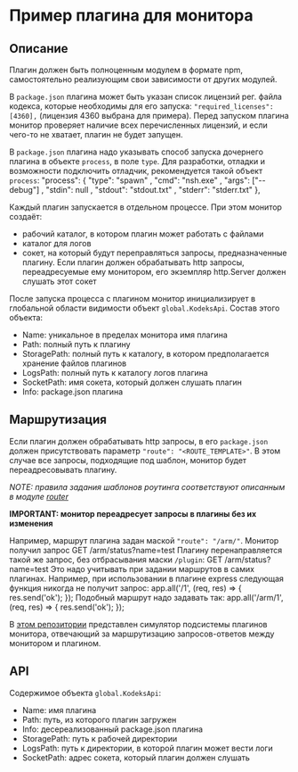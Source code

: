# Пример плагина для монитора

## Описание

Плагин должен быть полноценным модулем в формате npm, самостоятельно реализующим свои зависимости от других модулей.

В `package.json` плагина может быть указан список лицензий рег. файла кодекса, которые необходимы для его запуска: `"required_licenses": [4360],` (лицензия 4360 выбрана для примера). Перед запуском плагина монитор проверяет наличие всех перечисленных лицензий, и если чего-то не хватает, плагин не будет запущен.

В `package.json` плагина надо указывать способ запуска дочернего плагина в объекте `process`, в поле `type`. Для разработки, отладки и возможности подключить отладчик, рекомендуется такой объект `process`:
    "process": {
      "type": "spawn"
      , "cmd": "nsh.exe"
      , "args": ["--debug"]
      , "stdin": null
      , "stdout": "stdout.txt"
      , "stderr": "stderr.txt"
    },


Каждый плагин запускается в отдельном процессе. 
При этом монитор создаёт:

* рабочий каталог, в котором плагин может работать с файлами
* каталог для логов
* сокет, на который будут переправляться запросы, предназначенные плагину. Если плагин должен обрабатывать http запросы, переадресуемые ему монитором, его экземпляр http.Server должен слушать этот сокет

После запуска процесса с плагином монитор инициализирует в глобальной области видимости объект `global.KodeksApi`. Состав этого объекта:

* Name: уникальное в пределах монитора имя плагина
* Path: полный путь к плагину
* StoragePath: полный путь к каталогу, в котором предполагается хранение файлов плагинов
* LogsPath: полный путь к каталогу логов плагина
* SocketPath: имя сокета, который должен слушать плагин
* Info: package.json плагина


## Маршрутизация

Если плагин должен обрабатывать http запросы, в его `package.json` должен присутствовать параметр `"route": "<ROUTE_TEMPLATE>"`. В этом случае все запросы, подходящие под шаблон, монитор будет переадресовывать плагину.

*NOTE: правила задания шаблонов роутинга соответствуют описанным в модуле [router](https://www.npmjs.com/package/router)*

**IMPORTANT: монитор переадресует запросы в плагины без их изменения**

Например, маршрут плагина задан маской `"route": "/arm/"`. Монитор получил запрос
    GET /arm/status?name=test
Плагину перенаправляется такой же запрос, без отбрасывания маски `/plugin`:
    GET /arm/status?name=test
Это надо учитывать при задании маршрутов в самих плагинах. Например, при использовании в плагине express следующая функция никогда не получит запрос:
    app.all('/1', (req, res) => { res.send('ok'); });
Подобный маршрут надо задавать так:
    app.all('/arm/1', (req, res) => { res.send('ok'); });

В [этом репозитории](https://github.com/Murzilka/monitor-plugin-sim) представлен симулятор подсистемы плагинов монитора, отвечающий за маршрутизацию запросов-ответов между монитором и плагином.


## API

Содержимое объекта `global.KodeksApi`:

* Name: имя плагина
* Path: путь, из которого плагин загружен
* Info: десереализованный package.json плагина
* StoragePath: путь к рабочей директории
* LogsPath: путь к директории, в которой плагин может вести логи
* SocketPath: адрес сокета, который плагин должен слушать
